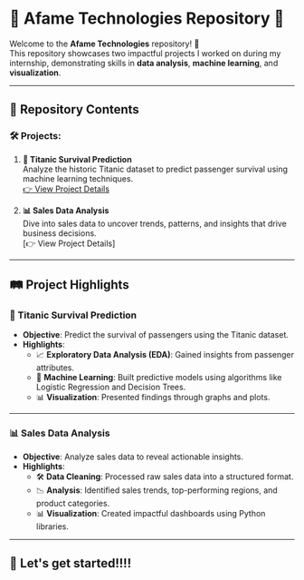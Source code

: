 # 🌟 Afame Technologies Repository 🌟

Welcome to the **Afame Technologies** repository! 🚀  
This repository showcases two impactful projects I worked on during my internship, demonstrating skills in **data analysis**, **machine learning**, and **visualization**.

---

## 📂 Repository Contents

### 🛠️ Projects:
1. **🚢 Titanic Survival Prediction**  
   Analyze the historic Titanic dataset to predict passenger survival using machine learning techniques.  
   [👉 View Project Details](./https://github.com/Srabani13/Afame-Technologies/blob/main/project1/Readme.md)

2. **📊 Sales Data Analysis**  
   Dive into sales data to uncover trends, patterns, and insights that drive business decisions.  
   [👉 View Project Details]

---

## 🛤️ Project Highlights

### 🚢 Titanic Survival Prediction
- **Objective**: Predict the survival of passengers using the Titanic dataset.  
- **Highlights**:
  - 📈 **Exploratory Data Analysis (EDA)**: Gained insights from passenger attributes.  
  - 🤖 **Machine Learning**: Built predictive models using algorithms like Logistic Regression and Decision Trees.  
  - 📊 **Visualization**: Presented findings through graphs and plots.

---

### 📊 Sales Data Analysis
- **Objective**: Analyze sales data to reveal actionable insights.  
- **Highlights**:
  - 🛠️ **Data Cleaning**: Processed raw sales data into a structured format.  
  - 📉 **Analysis**: Identified sales trends, top-performing regions, and product categories.  
  - 📊 **Visualization**: Created impactful dashboards using Python libraries.

---

## 🚀 Let's get started!!!!
